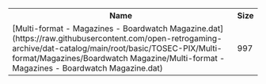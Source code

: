 <table>
<tr><th>Name</th><th>Size</th></tr>
<tr><td>[Multi-format - Magazines - Boardwatch Magazine.dat](https://raw.githubusercontent.com/open-retrogaming-archive/dat-catalog/main/root/basic/TOSEC-PIX/Multi-format/Magazines/Boardwatch Magazine/Multi-format - Magazines - Boardwatch Magazine.dat)</td><td>997</td></tr>
</table>

